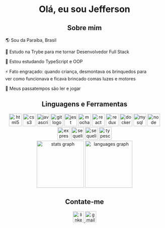 <h1 align="center">Olá, eu sou Jefferson</h1>

<h2 align="center">Sobre mim</h2>

<p>🌎 Sou da Paraíba, Brasil</p>
<p>📖 Estudo na Trybe para me tornar Desenvolvedor Full Stack</p>
<p>🌱 Estou estudando TypeScript e OOP</p>
<p>⚡ Fato engraçado: quando criança, desmontava os brinquedos para</br> ver como funcionava e ficava brincado comas luzes e motores</p>
<p>🎲 Meus passatempos são ler e jogar</p>

<h2 align="center">Linguagens e Ferramentas</h2>
<div align="center">
  <img src="https://cdn.jsdelivr.net/gh/devicons/devicon/icons/html5/html5-original.svg" height="40" width="40" alt="html5 logo" />
  <img src="https://cdn.jsdelivr.net/gh/devicons/devicon/icons/css3/css3-original.svg" height="40" width="40" alt="css3 logo" />
  <img src="https://cdn.jsdelivr.net/gh/devicons/devicon/icons/javascript/javascript-original.svg" height="40" width="40" alt="javascript logo" />
  <img src="https://cdn.jsdelivr.net/gh/devicons/devicon/icons/git/git-original.svg" height="40" width="40" alt="git logo" />
  <img src="https://cdn.jsdelivr.net/gh/devicons/devicon/icons/jest/jest-plain.svg" height="40" width="40" alt="jest logo" />
  <img src="https://cdn.jsdelivr.net/gh/devicons/devicon/icons/mocha/mocha-plain.svg" height="40" width="40" alt="mocha logo" />
  <img src="https://cdn.jsdelivr.net/gh/devicons/devicon/icons/react/react-original.svg" height="40" width="40" alt="react logo" />
  <img src="https://cdn.jsdelivr.net/gh/devicons/devicon/icons/redux/redux-original.svg" height="40" width="40" alt="redux logo" />
  <img src="https://cdn.jsdelivr.net/gh/devicons/devicon/icons/docker/docker-plain.svg" height="40" width="40" alt="docker logo" />
  <img src="https://cdn.jsdelivr.net/gh/devicons/devicon/icons/mysql/mysql-original.svg" height="40" width="40" alt="mysql logo" />
  <img src="https://cdn.jsdelivr.net/gh/devicons/devicon/icons/nodejs/nodejs-original.svg" height="40" width="40" alt="node logo" />
  <img src="https://cdn.jsdelivr.net/gh/devicons/devicon/icons/express/express-original.svg" height="40" width="40" alt="express logo" />
  <img src="https://cdn.jsdelivr.net/gh/devicons/devicon/icons/sequelize/sequelize-original.svg" height="40" width="40" alt="sequelize logo" />
  <img src="https://cdn.jsdelivr.net/gh/devicons/devicon/icons/heroku/heroku-original.svg" height="40" width="40" alt="sequelize logo" />
  <img src="https://cdn.jsdelivr.net/gh/devicons/devicon/icons/typescript/typescript-original.svg" height="40" width="40" alt="typescript logo" />
</div>

<div align="center">
  <img src="https://github-readme-stats.vercel.app/api?hide_title=false&hide_rank=false&show_icons=true&include_all_commits=false&count_private=true&disable_animations=false&theme=github_dark&locale=pt-br&hide_border=false&username=JeffersonSimplicio" height="150" alt="stats graph"  />
  <img src="https://github-readme-stats.vercel.app/api/top-langs?locale=pt-br&hide_title=false&layout=compact&card_width=320&langs_count=5&theme=github_dark&hide_border=false&username=JeffersonSimplicio" height="150" alt="languages graph"  />
</div>

<h2 align="center">Contate-me</h2>

<div align="center">
  <a href="https://www.linkedin.com/in/jefferson-simplicio/" target="_blank">
    <img src="https://img.shields.io/static/v1?message=LinkedIn&logo=linkedin&label=&color=0077B5&logoColor=white&labelColor=&style=for-the-badge" height="35" alt="linkedin logo"  />
  </a>
  <a href="mailto:jeffersonsimplicio.js@gmail.com" target="_blank">
    <img src="https://img.shields.io/static/v1?message=Gmail&logo=gmail&label=&color=D14836&logoColor=white&labelColor=&style=for-the-badge" height="35" alt="gmail logo"  />
  </a>
</div>
